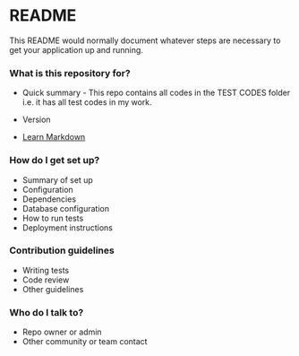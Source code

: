 # README #

This README would normally document whatever steps are necessary to get your application up and running.

### What is this repository for? ###

* Quick summary - 
This repo contains all codes in the TEST CODES folder i.e. it has all test codes in my work.


* Version
* [Learn Markdown](https://bitbucket.org/tutorials/markdowndemo)

### How do I get set up? ###

* Summary of set up
* Configuration
* Dependencies
* Database configuration
* How to run tests
* Deployment instructions

### Contribution guidelines ###

* Writing tests
* Code review
* Other guidelines

### Who do I talk to? ###

* Repo owner or admin
* Other community or team contact